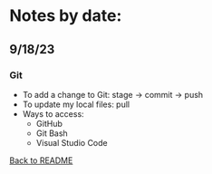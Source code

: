 # Notes by date:
## 9/18/23
### Git
* To add a change to Git: stage -> commit -> push
* To update my local files: pull
* Ways to access:
  * GitHub
  * Git Bash
  * Visual Studio Code

[Back to README](README.md) 
